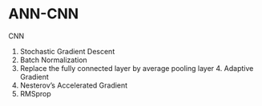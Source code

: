 # ANN-CNN

CNN
1. Stochastic Gradient Descent 
2. Batch Normalization
3. Replace the fully connected layer by average pooling layer 4. Adaptive Gradient 
5. Nesterov’s Accelerated Gradient 
6. RMSprop 

